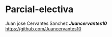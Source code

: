 # Parcial-electiva
Juan jose Cervantes Sanchez ***Juancervantes10*** https://github.com/Juancervantes10
